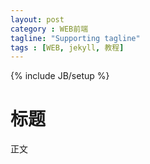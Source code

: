 ```yaml
---
layout: post
category : WEB前端
tagline: "Supporting tagline"
tags : [WEB, jekyll, 教程]
---
```

{% include JB/setup %}


# 标题

正文


